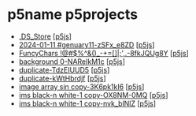 # p5name p5projects

- [.DS\_Store](./p5projects/.DS_Store) [[p5js](https://editor.p5js.org/p5name/sketches/.DS_Store)]
- [2024-01-11 \#genuary11-zSFx\_e8ZD](./p5projects/2024-01-11%20%23genuary11-zSFx_e8ZD) [[p5js](https://editor.p5js.org/p5name/sketches/zSFx_e8ZD)]
- [FuncyChars \!@\#$%^&()\_-+=\[\]\|;',.-8fkJQUg8Y](./p5projects/FuncyChars%20!%40%23%24%25%5E%26()_-%2B%3D%5B%5D%7C%3B'%2C.-8fkJQUg8Y) [[p5js](https://editor.p5js.org/p5name/sketches/8fkJQUg8Y)]
- [background 0-NAReIkM1c](./p5projects/background%200-NAReIkM1c) [[p5js](https://editor.p5js.org/p5name/sketches/NAReIkM1c)]
- [duplicate-TdzEIUUD5](./p5projects/duplicate-TdzEIUUD5) [[p5js](https://editor.p5js.org/p5name/sketches/TdzEIUUD5)]
- [duplicate-kWtHbrdjf](./p5projects/duplicate-kWtHbrdjf) [[p5js](https://editor.p5js.org/p5name/sketches/kWtHbrdjf)]
- [image array sin copy-3K6pk1kI6](./p5projects/image%20array%20sin%20copy-3K6pk1kI6) [[p5js](https://editor.p5js.org/p5name/sketches/3K6pk1kI6)]
- [ims black-n white-1 copy-OX8NM-0MQ](./p5projects/ims%20black-n%20white-1%20copy-OX8NM-0MQ) [[p5js](https://editor.p5js.org/p5name/sketches/OX8NM-0MQ)]
- [ims black-n white-1 copy-nvk\_blNlZ](./p5projects/ims%20black-n%20white-1%20copy-nvk_blNlZ) [[p5js](https://editor.p5js.org/p5name/sketches/nvk_blNlZ)]